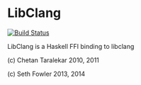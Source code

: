 LibClang
========

[![Build Status](https://travis-ci.org/chetant/LibClang.png?branch=llvm3.4)](https://travis-ci.org/chetant/LibClang)

LibClang is a Haskell FFI binding to libclang


(c) Chetan Taralekar 2010, 2011

(c) Seth Fowler 2013, 2014
